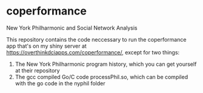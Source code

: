 # coperformance
New York Philharmonic and Social Network Analysis

This repository contains the code neccessary to run the coperformance app that's on my shiny server at https://overthinkdciapps.com/coperformance/, except for two things:
1. The New York Philharmonic program history, which you can get yourself at their repository
2. The gcc compiled Go/C code processPhil.so, which can be compiled with the go code in the nyphil folder
